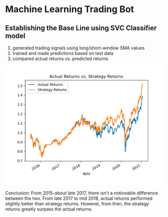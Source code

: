 # Machine Learning Trading Bot

## Establishing the Base Line using SVC Classifier model

1. generated trading signals using long/short-window SMA values
2. trained and made predictions based on test data
3. compared actual returns vs. predicted returns 

![Actual Returns vs. Strategy Returns](https://raw.githubusercontent.com/halamkim/challenge_14/main/plot.png)

Conclusion: From 2015-about late 2017, there isn't a noticeable difference between the two. From late 2017 to mid 2018, actual returns performed slightly better than strategy returns. However, from then, the strategy returns greatly surpass the actual returns.
 